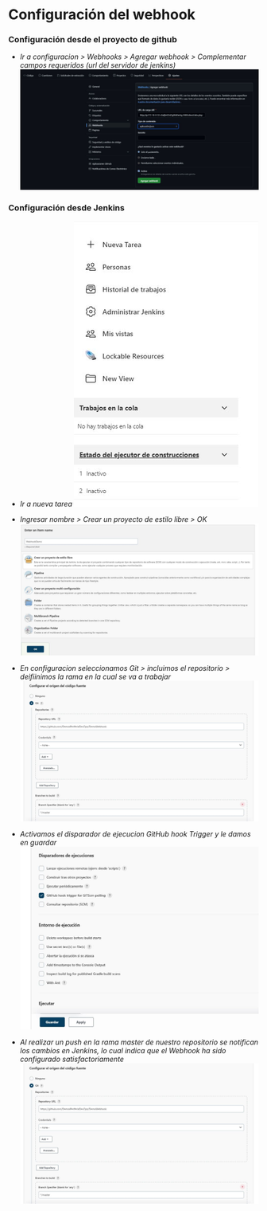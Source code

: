 # Configuración del webhook 

### Configuración desde el proyecto de github
* *Ir a configuracion > Webhooks > Agregar webhook > Complementar campos requeridos (url del servidor de jenkins)* 
![alt text](./imgs/WebhookGit.JPG)

### Configuración desde Jenkins
* *Ir a nueva tarea*
![alt text](./imgs/nuevatarea.JPG)

* *Ingresar nombre > Crear un proyecto de estilo libre > OK*
![alt text](./imgs/tarea.JPG)

* *En configuracion seleccionamos Git > incluimos el repositorio > deifiinimos la rama en la cual se va a trabajar*
![alt text](./imgs/repo.JPG)

* *Activamos el disparador de ejecucion GitHub hook Trigger y le damos en guardar*
![alt text](./imgs/disparador.JPG)

* *Al realizar un push en la rama master de nuestro repositorio se notifican los cambios en Jenkins, lo cual indica que el Webhook ha sido configurado satisfactoriamente*
![alt text](./imgs/repo.JPG)


